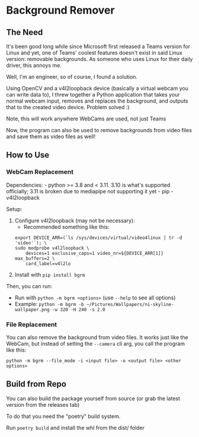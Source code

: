 # Background Remover

## The Need

It's been good long while since Microsoft first released a Teams version for Linux and yet, one of Teams' coolest features doesn't exist in said Linux version: removable backgrounds. As someone who uses Linux for their daily driver, this annoys me.

Well, I'm an engineer, so of course, I found a solution.

Using OpenCV and a v4l2loopback device (basically a virtual webcam you can write data to), I threw together a Python application that takes your normal webcam input, removes and replaces the background, and outputs that to the created video device. Problem solved :)

Note, this will work anywhere WebCams are used, not just Teams

Now, the program can also be used to remove backgrounds from video files and save them as video files as well!

## How to Use

### WebCam Replacement

Dependencies:
    - python >= 3.8 and < 3.11. 3.10 is what's supported officially; 3.11 is broken due to mediapipe not supporting it yet
    - pip
    - v4l2loopback

Setup:
1. Configure v4l2loopback (may not be necessary):
    - Recommended something like this:
    ```
    export DEVICE_ARR=(`ls /sys/devices/virtual/video4linux | tr -d 'video'`); \
    sudo modprobe v4l2loopback \
        devices=1 exclusive_caps=1 video_nr=${DEVICE_ARR[1]} max_buffers=2 \
        card_label=v4l2lo
    ```
2. Install with `pip install bgrm`

Then, you can run: 
- Run with `python -m bgrm <options>` (use `--help` to see all options)
- Example: `python -m bgrm -b ~/Pictures/Wallpapers/ni-skyline-wallpaper.png -w 320 -H 240 -s 2.0`

### File Replacement

You can also remove the background from video files. It works just like the WebCam, but instead of setting the `--camera` cli arg, you call the program like this:

`python -m bgrm --file_mode -i <input file> -o <output file> <other options>`

## Build from Repo

You can also build the package yourself from source (or grab the latest version from the releases tab)

To do that you need the "poetry" build system.

Run `poetry build` and install the whl from the dist/ folder
